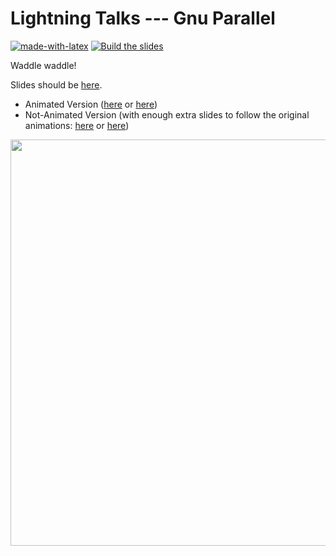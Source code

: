 # Lightning Talks --- Gnu Parallel

[![made-with-latex](https://img.shields.io/badge/Made%20with-LaTeX-1f425f.svg)](https://www.latex-project.org/) [![Build the slides](https://github.com/EagleoutIce/ccpdp-lightning-ss22-gnu-parallel/actions/workflows/compile.yaml/badge.svg)](https://github.com/EagleoutIce/ccpdp-lightning-ss22-gnu-parallel/actions/workflows/compile.yaml)

Waddle waddle!

Slides should be [here](https://github.com/EagleoutIce/ccpdp-lightning-ss22-gnu-parallel/tree/gh-pages/slides).

* Animated Version ([here](https://media.githubusercontent.com/media/EagleoutIce/ccpdp-lightning-ss22-gnu-parallel/gh-pages/slides/ccpdp-gnu-parallel.pdf) or [here](https://github.com/EagleoutIce/ccpdp-lightning-ss22-gnu-parallel/blob/gh-pages/slides/ccpdp-gnu-parallel.pdf))
* Not-Animated Version (with enough extra slides to follow the original animations: [here](https://media.githubusercontent.com/media/EagleoutIce/ccpdp-lightning-ss22-gnu-parallel/gh-pages/slides/noanim_ccpdp-gnu-parallel.pdf) or [here](https://github.com/EagleoutIce/ccpdp-lightning-ss22-gnu-parallel/blob/gh-pages/slides/noanim_ccpdp-gnu-parallel.pdf))

[<img src="https://github.com/EagleoutIce/ccpdp-lightning-ss22-gnu-parallel/blob/gh-pages/slides/preview-01.png?raw=true" width="650"/>](https://media.githubusercontent.com/media/EagleoutIce/ccpdp-lightning-ss22-gnu-parallel/gh-pages/slides/noanim_ccpdp-gnu-parallel.pdf)